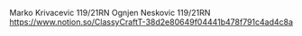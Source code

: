 Marko Krivacevic 119/21RN
Ognjen Neskovic 119/21RN
https://www.notion.so/ClassyCraftT-38d2e80649f04441b478f791c4ad4c8a
